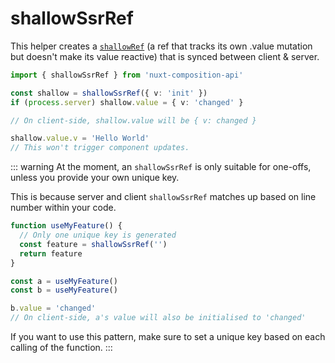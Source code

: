 ---
---

# shallowSsrRef

This helper creates a [`shallowRef`](https://vue-composition-api-rfc.netlify.app/api.html#shallowref) (a ref that tracks its own .value mutation but doesn't make its value reactive) that is synced between client & server.

```ts
import { shallowSsrRef } from 'nuxt-composition-api'

const shallow = shallowSsrRef({ v: 'init' })
if (process.server) shallow.value = { v: 'changed' }

// On client-side, shallow.value will be { v: changed }

shallow.value.v = 'Hello World'
// This won't trigger component updates.
```

::: warning
At the moment, an `shallowSsrRef` is only suitable for one-offs, unless you provide your own unique key.

This is because server and client `shallowSsrRef` matches up based on line number within your code.

```ts
function useMyFeature() {
  // Only one unique key is generated
  const feature = shallowSsrRef('')
  return feature
}

const a = useMyFeature()
const b = useMyFeature()

b.value = 'changed'
// On client-side, a's value will also be initialised to 'changed'
```

If you want to use this pattern, make sure to set a unique key based on each calling of the function.
:::

